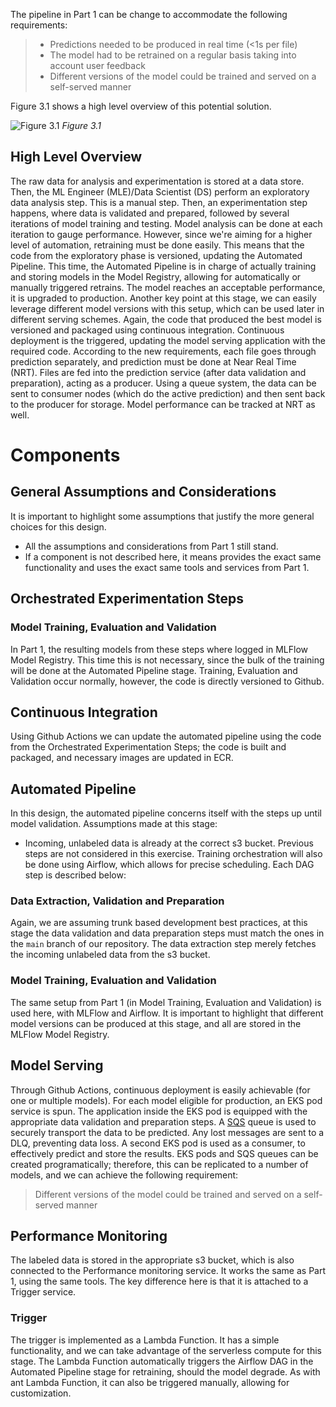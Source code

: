 The pipeline in Part 1 can be change to accommodate the following requirements:

> - Predictions needed to be produced in real time (<1s per file)  
> - The model had to be retrained on a regular basis taking into account user feedback  
> - Different versions of the model could be trained and served on a self-served manner

Figure 3.1 shows a high level overview of this potential solution. 

![Figure 3.1](https://github.com/mairabaptista/mlops_belvo_challenge/assets/15002658/d9b5fc7b-fcd5-42dc-a67f-9c1780e9ba5d)
*Figure 3.1*
## High Level Overview
The raw data for analysis and experimentation is stored at a data store. Then, the ML Engineer (MLE)/Data Scientist (DS) perform an exploratory data analysis step. This is a manual step. Then, an experimentation step happens, where data is validated and prepared, followed by several iterations of model training and testing. Model analysis can be done at each iteration to gauge performance. However, since we're aiming for a higher level of automation, retraining must be done easily. This means that the code from the exploratory phase is versioned, updating the Automated Pipeline. This time, the Automated Pipeline is in charge of actually training and storing models in the Model Registry, allowing for automatically or manually triggered retrains. The model reaches an acceptable performance, it is upgraded to production. Another key point at this stage, we can easily leverage different model versions with this setup, which can be used later in different serving schemes. Again, the code that produced the best model is versioned and packaged using continuous integration. Continuous deployment is the triggered, updating the model serving application with the required code. According to the new requirements, each file goes through prediction separately, and prediction must be done at Near Real Time (NRT). Files are fed into the prediction service (after data validation and preparation), acting as a producer. Using a queue system, the data can be sent to consumer nodes (which do the active prediction) and then sent back to the producer for storage. Model performance can be tracked at NRT as well. 

# Components
## General Assumptions and Considerations
It is important to highlight some assumptions that justify the more general choices for this design.
- All the assumptions and considerations from  Part 1 still stand. 
- If a component is not described here, it means provides the exact same functionality and uses the exact same tools and services from Part 1.
## Orchestrated Experimentation Steps
### Model Training, Evaluation and Validation
In Part 1, the resulting models from these steps where logged in MLFlow Model Registry. This time this is not necessary, since the bulk of the training will be done at the Automated Pipeline stage. Training, Evaluation and Validation occur normally, however, the code is directly versioned to Github. 
## Continuous Integration
Using Github Actions we can update the automated pipeline using the code from the Orchestrated Experimentation Steps; the code is built and packaged, and necessary images are updated in ECR.
## Automated Pipeline
In this design, the automated pipeline concerns itself with the steps up until model validation. Assumptions made at this stage:
- Incoming, unlabeled data is already at the correct s3 bucket. Previous steps are not considered in this exercise.
Training orchestration will also be done using Airflow, which allows for precise scheduling. Each DAG step is described below:
### Data Extraction, Validation and Preparation
Again, we are assuming trunk based development best practices, at this stage the data validation and data preparation steps must match the ones in the `main` branch of our repository. The data extraction step merely fetches the incoming unlabeled data from the s3 bucket. 
### Model Training, Evaluation and Validation
The same setup from Part 1 (in Model Training, Evaluation and Validation) is used here, with MLFlow and Airflow. It is important to highlight that different model versions can be produced at this stage, and all are stored in the MLFlow Model Registry. 
## Model Serving
Through Github Actions, continuous deployment is easily achievable (for one or multiple models). For each model eligible for production, an EKS pod service is spun. The application inside the EKS pod is equipped with the appropriate data validation and preparation steps. A [SQS](https://aws.amazon.com/sqs/) queue is used to securely transport the data to be predicted. Any lost messages are sent to a DLQ, preventing data loss. A second EKS pod is used as a consumer, to effectively predict and store the results. EKS pods and SQS queues can be created programatically; therefore, this can be replicated to a number of models, and we can achieve the following requirement: 

> Different versions of the model could be trained and served on a self-served manner

## Performance Monitoring 
The labeled data is stored in the appropriate s3 bucket, which is also connected to the Performance monitoring service. It works the same as Part 1, using the same tools. The key difference here is that it is attached to a Trigger service.
### Trigger
The trigger is implemented as a Lambda Function. It has a simple functionality, and we can take advantage of the serverless compute for this stage. The Lambda Function automatically triggers the Airflow DAG in the Automated Pipeline stage for retraining, should the model degrade. As with ant Lambda Function, it can also be triggered manually, allowing for customization.
